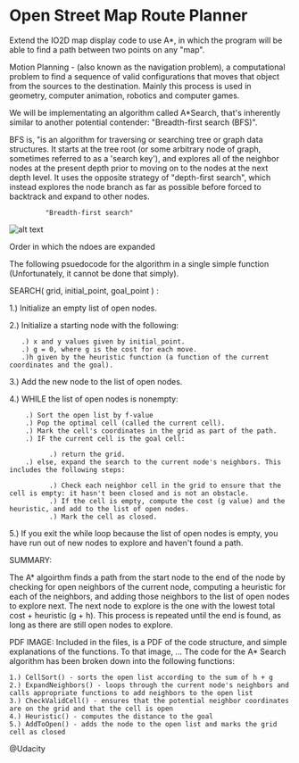 # Open Street Map Route Planner
 Extend the IO2D map display code to use A*, in which the program will be able to find a path between two points on any "map".
 
 Motion Planning - (also known as the navigation problem), a computational problem to find a sequence of valid configurations that moves that object from the sources to the destination. Mainly this process is used in geometry, computer animation, robotics and computer games.
 
 We will be implementating an algorithm called A*Search, that's inherently similar to another potential contender: "Breadth-first search (BFS)".
 
 BFS is, "is an algorithm for traversing or searching tree or graph data structures. It starts at the tree root (or some arbitrary node of graph, sometimes referred to as a 'search key'), and explores all of the neighbor nodes at the present depth prior to moving on to the nodes at the next depth level. It uses the opposite strategy of "depth-first search", which instead explores the node branch as far as possible before forced to backtrack and expand to other nodes. 
 
             "Breadth-first search"
 
 ![alt text](https://upload.wikimedia.org/wikipedia/commons/thumb/3/33/Breadth-first-tree.svg/300px-Breadth-first-tree.svg.png)
 
 
   Order in which the ndoes are expanded
   
   
   
   The following psuedocode for the algorithm in a single simple function (Unfortunately, it cannot be done that simply).
   
SEARCH( grid, initial_point, goal_point ) :

1.) Initialize an empty list of open nodes.

2.) Initialize a starting node with the following:

       .) x and y values given by initial_point.
       .) g = 0, where g is the cost for each move.
       .)h given by the heuristic function (a function of the current coordinates and the goal).
       
3.) Add the new node to the list of open nodes.

4.) WHILE the list of open nodes is nonempty:

        .) Sort the open list by f-value
        .) Pop the optimal cell (called the current cell).
        .) Mark the cell's coordinates in the grid as part of the path.
        .) IF the current cell is the goal cell:

              .) return the grid.
        .) else, expand the search to the current node's neighbors. This includes the following steps:

              .) Check each neighbor cell in the grid to ensure that the cell is empty: it hasn't been closed and is not an obstacle.
              .) If the cell is empty, compute the cost (g value) and the heuristic, and add to the list of open nodes.
              .) Mark the cell as closed.
              
5.) If you exit the while loop because the list of open nodes is empty, you have run out of new nodes to explore and haven't found a path.


SUMMARY:

The A* algoirthm finds a path from the start node to the end of the node by checking for open neighbors of the current node, computing a heuristic for each of the neighbors, and adding those neighbors to the list of open nodes to explore next. The next node to explore is the one with the lowest total cost + heuristic (g + h). This process is repeated until the end is found, as long as there are still open nodes to explore.





PDF IMAGE:
Included in the files, is a PDF of the code structure, and simple explanations of the functions. To that image, ...
The code for the A* Search algorithm has been broken down into the following functions:

    1.) CellSort() - sorts the open list according to the sum of h + g
    2.) ExpandNeighbors() - loops through the current node's neighbors and calls appropriate functions to add neighbors to the open list
    3.) CheckValidCell() - ensures that the potential neighbor coordinates are on the grid and that the cell is open
    4.) Heuristic() - computes the distance to the goal
    5.) AddToOpen() - adds the node to the open list and marks the grid cell as closed


@Udacity
